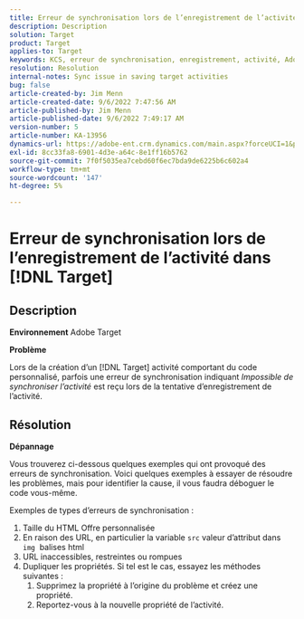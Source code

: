 ```yaml
---
title: Erreur de synchronisation lors de l’enregistrement de l’activité dans [!DNL Target]
description: Description
solution: Target
product: Target
applies-to: Target
keywords: KCS, erreur de synchronisation, enregistrement, activité, Adobe Target, dépannage
resolution: Resolution
internal-notes: Sync issue in saving target activities
bug: false
article-created-by: Jim Menn
article-created-date: 9/6/2022 7:47:56 AM
article-published-by: Jim Menn
article-published-date: 9/6/2022 7:49:17 AM
version-number: 5
article-number: KA-13956
dynamics-url: https://adobe-ent.crm.dynamics.com/main.aspx?forceUCI=1&pagetype=entityrecord&etn=knowledgearticle&id=e765de36-b82d-ed11-9db1-0022480866ad
exl-id: 8cc33fa8-6901-4d3e-a64c-8e1ff16b5762
source-git-commit: 7f0f5035ea7cebd60f6ec7bda9de6225b6c602a4
workflow-type: tm+mt
source-wordcount: '147'
ht-degree: 5%

---
```


# Erreur de synchronisation lors de l’enregistrement de l’activité dans [!DNL Target]

## Description


<b>Environnement</b>
Adobe Target

<b>Problème</b>

Lors de la création d’un [!DNL Target] activité comportant du code personnalisé, parfois une erreur de synchronisation indiquant *Impossible de synchroniser l’activité* est reçu lors de la tentative d’enregistrement de l’activité.


## Résolution


<b>Dépannage</b>

Vous trouverez ci-dessous quelques exemples qui ont provoqué des erreurs de synchronisation.
Voici quelques exemples à essayer de résoudre les problèmes, mais pour identifier la cause, il vous faudra déboguer le code vous-même.

Exemples de types d’erreurs de synchronisation :

1. Taille du HTML Offre personnalisée
2. En raison des URL, en particulier la variable `src` valeur d’attribut dans `img`  balises html
3. URL inaccessibles, restreintes ou rompues
4. Dupliquer les propriétés. Si tel est le cas, essayez les méthodes suivantes :
   1. Supprimez la propriété à l’origine du problème et créez une propriété.
   2. Reportez-vous à la nouvelle propriété de l’activité.

